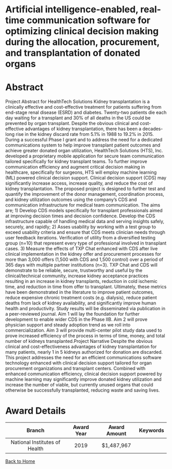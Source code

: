 
Artificial intelligence-enabled, real-time communication software for optimizing clinical decision making during the allocation, procurement, and transplantation of donated organs
===================================================================================================================================================================================

# Abstract


Project Abstract for HealthTech Solutions
Kidney transplantation is a clinically effective and cost-effective treatment for patients suffering from end-stage
renal disease (ESRD) and diabetes. Twenty-two patients die each day waiting for a transplant and 30% of all
deaths in the US could be prevented by organ transplant. Despite the obvious clinical and cost-effective
advantages of kidney transplantation, there has been a decades-long rise in the kidney discard rate from 5.1% in
1988 to 19.2% in 2015. During a successful Phase I grant and to address the need for a dedicated communications
system to help improve transplant patient outcomes and achieve greater donated organ utilization, HealthTech
Solutions (HTS), Inc. developed a proprietary mobile application for secure team communication tailored
specifically for kidney transplant teams. To further improve communication efficiency and augment critical
decision making in healthcare, specifically for surgeons, HTS will employ machine learning (ML) powered
clinical decision support. Clinical decision support (CDS) may significantly increase access, increase quality, and
reduce the cost of kidney transplantation. The proposed project is designed to further test and quantify the
improvement of the donor management, coordination process, and kidney utilization outcomes using the
company’s CDS and communication infrastructure for medical team communication. The aims are; 1) Develop
CDS models specifically for transplant professionals aimed at improving decision times and decision confidence.
Develop the CDS infrastructure capable of handling medical data and serving insights safely, securely, and
rapidly; 2) Asses usability by working with a test group to exceed usability criteria and ensure that CDS meets
clinician needs through user feedback iterations. Verification of utility from a diversified testing group (n=10)
that represent every type of professional involved in transplant cases. 3) Measure the effects of TXP Chat
enhanced with CDS after live clinical implementation in the kidney offer and procurement processes for more
than 3,000 offers (1,500 with CDS and 1,500 control) over a period of 365 days with multiple partner institutions
(n=3). TXP Chat and CDS will demonstrate to be reliable, secure, trustworthy and useful by the clinical/technical
community, increase kidney acceptance practices resulting in an increase in kidney transplants, reduction in cold
ischemic time, and reduction in time from offer to transplant. Ultimately, these metrics have been demonstrated
in the literature to improve patient outcomes, reduce expensive chronic treatment costs (e.g. dialysis), reduce
patient deaths from lack of kidney availability, and significantly improve human health and productivity. Study
results will be disseminated via publication in a peer-reviewed journal. Aim 1 will lay the foundation for further
development to enable wider CDS in the Phase IIB. Aim 2 will prove physician support and steady adoption trend
as we roll into commercialization. Aim 3 will provide multi-center pilot study data used to prove increased
efficiency of the process in terms of time, money, and total number of kidneys transplanted.Project Narrative
Despite the obvious clinical and cost-effectiveness advantages of kidney transplantation for many patients,
nearly 1 in 5 kidneys authorized for donation are discarded. This project addresses the need for an efficient
communications software technology enhanced with clinical decision support tailored for organ procurement
organizations and transplant centers. Combined with enhanced communication efficiency, clinical decision
support powered by machine learning may significantly improve donated kidney utilization and increase the
number of viable, but currently unused organs that could otherwise be successfully transplanted, reducing
waste and saving lives.  

# Award Details

|Branch|Award Year|Award Amount|Keywords|
| :---: | :---: | :---: | :---: |
|National Institutes of Health|2019|$1,487,967||
  
  


[Back to Home](https://github.com/chrischow/dod_sbir_awards/Reports/JH/#2556)